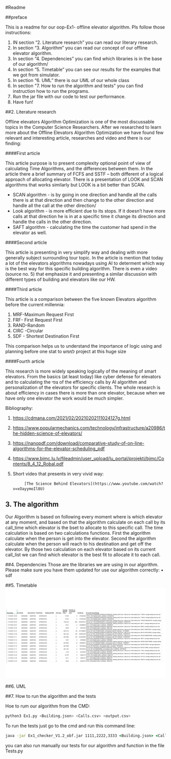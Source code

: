 
#Readme

##preface

This is a readme for our oop-Ex1- offline elevator algorithm.
Pls follow those instructions:
1. IN section “2. Literature research” you can read our literary research.
2. In section “3. Algorithm” you can read our concept of our offline elevator algorithm.
3. In section “4. Dependencies” you can find which libraries is in the base of our algorithm/
4. In section “5. Timetable” you can see our results for the examples that we got from simulator.
5. In section “6. UML” there is our UML of our whole class
6. In section "7. How to run the algorithm and tests" you can find instruction how to run the programs.
7. Run the jar file with our code to test our performance.
8. Have fun!

##2. Literature research

Offline elevators Algorithm Optimization is one of the most discussable topics in the Computer Science Researchers.
After we researched to learn more about the Offline Elevators Algorithm Optimization we have found few relevant and interesting article, researches and video and there is our finding:

####First article

This article purpose is to present complexity optional point of view of calculating Time Algorithms, and the differences between them. In the article there a brief summary of FCFS and SSTF – both different of a logical approach of allocating elevator. 
There is a presentation of LOOK and SCAN algorithms that works similarly but LOOK is a bit better than SCAN. 

* SCAN algorithm - is by going in one direction and handle all the calls there is at that direction and then change to the other direction and handle all the call at the other direction/
* Look algorithm - is more efficient due to its stops. If it doesn’t have more calls at that direction he is in at a specific time it change its direction and handle the calls in the other direction.
* SAFT algorithm - calculating the time the customer had spend in the elevator as well.

####Second article

This article is presenting in very simplify way and dealing with more generally subject surrounding tour topic. In the article is mention that today a lot of the elevators algorithms nowadays using AI to determent which way is the best way for this specific building algorithm.
There is even a video (source no. 5) that emphasize it and presenting a similar discussion with different types of building and elevators like our HW.

####Third article

This article is a comparison between the five known Elevators algorithm before the current millennia:
1. MRF-Maximum Request First
2. FRF- First Request First
3. RAND-Random
4. CIRC -Circular
5. SDF - Shortest Destination First 


This comparison helps us to understand the importance of logic using and planning before one stat to לממש project at this huge size

####Fourth article

This research is more widely speaking logically of the meaning of smart elevators. From the basics (at least today) like cyber defense for elevators and to calculating the צפי of the efficiency calls by AI algorithm and personalization of the elevators for specific clients. The whole research is about efficiency in cases there is more than one elevator, because when we have only one elevator the work would be much simpler.

Bibliography:
1. https://cdmana.com/2021/02/20210202111024127g.html
2. https://www.popularmechanics.com/technology/infrastructure/a20986/the-hidden-science-of-elevators/
3. https://nanopdf.com/download/comparative-study-of-on-line-algorithms-for-the-elevator-scheduling_pdf
4. https://www.bjmc.lu.lv/fileadmin/user_upload/lu_portal/projekti/bjmc/Contents/8_4_12_Robal.pdf
5. Short video that presents in very vivid way:

            [The Science Behind Elevators](https://www.youtube.com/watch?v=xOayymoIl8U)

## 3. The algorithm

Our Algorithm is based on following every moment where is which elevator at any moment, and based on that the algorithm calculate on each call by its call_time which elevator is the bset to allocate to this specific call.
The time calculation is based on two calculations functions.
First the algorithm calculate when the person is get into the elevator.
Second the algorithm calculate when the person will reach to his destination and get off the elevator.
By those two calculation on each elevator based on its current call_list we can find which elevator is the best fit to allocate it to each call.


##4. Dependencies 
Those are the libraries we are using in our algorithm. Please make sure you have them updated for use our algorithm correctly:
•	sdf

##5. Timetable
![TimeTable,png](TimeTable.png)

##6. UML

##7. How to run the algorithm and the tests

Hoe to rum our algorithm from the CMD:

```bash
python3 Ex1.py <Building.json> <Calls.csv> <output.csv>
```
To run the tests just go to the cmd and run this command line:
```cmd
java -jar Ex1_checker_V1.2_obf.jar 1111,2222,3333 <Building.json> <Calls.csv> <output.csv>
```
you can also run manually our tests for our algorithm and function in the file Tests.py
